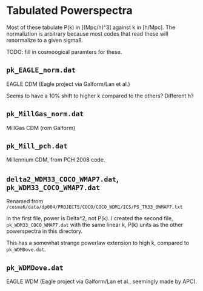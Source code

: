 # Tabulated Powerspectra

Most of these tabulate P(k) in [(Mpc/h)^3] against k in [h/Mpc]. The
normaliztion is arbitrary because most codes that read these will renormalize
to a given sigma8.

TODO: fill in cosmoogical paramters for these.

## `pk_EAGLE_norm.dat`

EAGLE CDM (Eagle project via Galform/Lan et al.)

Seems to have a 10% shift to higher k compared to the others? Different h?

## `pk_MillGas_norm.dat`

MillGas CDM (rom Galform)

## `pk_Mill_pch.dat`

Millennium CDM, from PCH 2008 code.

## `delta2_WDM33_COCO_WMAP7.dat`, `pk_WDM33_COCO_WMAP7.dat`

Renamed from `/cosma6/data/dp004/PROJECTS/COCO/COCO_WDM1/ICS/PS_TR33_0WMAP7.txt`

In the first file, power is Delta^2, not P(k). I created the second file,
`pk_WDM33_COCO_WMAP7.dat` with the same linear k, P(k) units as the other
powerspectra in this directory.

This has a somewhat strange powerlaw extension to high k, compared to `pk_WDMDove.dat`.

## `pk_WDMDove.dat`

EAGLE WDM (Eagle project via Galform/Lan et al., seemingly made by APC).

